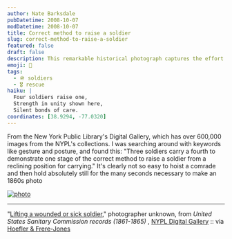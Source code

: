 ```yaml
---
author: Nate Barksdale
pubDatetime: 2008-10-07
modDatetime: 2008-10-07
title: Correct method to raise a soldier
slug: correct-method-to-raise-a-soldier
featured: false
draft: false
description: This remarkable historical photograph captures the effort of soldiers demonstrating the proper technique to lift and carry a comrade in need. "Three soldiers carry a fourth to demonstrate one stage of the correct method to raise a soldier from a reclining position for carrying."
emoji: 🤝
tags:
  - 🪖 soldiers
  - 🎖️ rescue
haiku: |
  Four soldiers raise one,  
  Strength in unity shown here,  
  Silent bonds of care.
coordinates: [38.9294, -77.0320]
---
```


From the New York Public Library's Digital Gallery, which has over 600,000 images from the NYPL's collections. I was searching around with keywords like gesture and posture, and found this: "Three soldiers carry a fourth to demonstrate one stage of the correct method to raise a soldier from a reclining position for carrying." It's clearly not so easy to hoist a comrade and then hold absolutely still for the many seconds necessary to make an 1860s photo

[![photo](http://culture-making.com/media/woundedcarry.jpg)](http://digitalgallery.nypl.org/nypldigital/dgkeysearchdetail.cfm?trg=1&strucID=444865&imageID=1150162&word=posture&s=1¬word;=&d;=&c;=&f;=&lWord;=&lField;=&sScope;=&sLevel;=&sLabel;=&total=8&num=0&imgs=12&pNum;=&pos=7#)

---

"[Lifting a wounded or sick soldier](http://digitalgallery.nypl.org/nypldigital/dgkeysearchdetail.cfm?trg=1&strucID=444865&imageID=1150162&word=posture&s=1¬word;=&d;=&c;=&f;=&lWord;=&lField;=&sScope;=&sLevel;=&sLabel;=&total=8&num=0&imgs=12&pNum;=&pos=7#)," photographer unknown, from _United States Sanitary Commission records (1861-1865)_ , [NYPL Digital Gallery](http://digitalgallery.nypl.org/nypldigital/dgkeysearchdetail.cfm?trg=1&strucID=444865&imageID=1150162&word=posture&s=1¬word;=&d;=&c;=&f;=&lWord;=&lField;=&sScope;=&sLevel;=&sLabel;=&total=8&num=0&imgs=12&pNum;=&pos=7#) :: via [Hoefler & Frere-Jones](http://www.typography.com/ask/showBlog.php?blogID=136)

